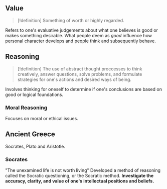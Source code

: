## Value
>[!definition]
>Something of worth or highly regarded.

Refers to one's evaluative judgements about what one believes is good or makes something desirable. 
What people deem as *good* influence how personal character develops and people think and subsequently behave. 
## Reasoning
>[!definition]
>The use of abstract thought proccesses to think creatively, answer questions, solve problems, and formulate strategies for one's actions and desired ways of being. 

Involves thinking for oneself to determine if one's conclusions are based on good or logical foundations. 
### Moral Reasoning
Focuses on moral or ethical issues. 
## Ancient Greece
Socrates, Plato and Aristotle.
### Socrates
"The unexamined life is not worth living"
Developed a method of reasoning called the Socratic questioning, or the Socratic method. 
**Investigate the accuracy, clarity, and value of one's intellectual positions and beliefs.**

